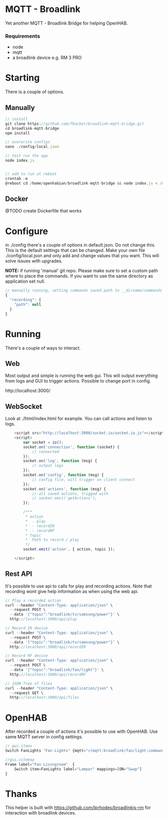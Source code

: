 # MQTT - Broadlink

Yet another MQTT - Broadlink Bridge for helping OpenHAB.

### Requirements

- node
- mqtt
- a broadlink device e.g. RM 3 PRO

# Starting

There is a couple of options.

## Manually

```js
// install
git clone https://github.com/fbacker/broadlink-mqtt-bridge.git
cd broadlink-mqtt-bridge
npm install

// overwrite configs
nano ./config/local.json

// test run the app
node index.js


// add to run at reboot
crontab -e
@reboot cd /home/openhabian/broadlink-mqtt-bridge && node index.js < /dev/null &
```

## Docker

@TODO create Dockerfile that works

# Configure

in ./config there's a couple of options in default.json. Do not change this. This is the default settings that can be changed.
Make your own file ./config/local.json and only add and change values that you want. This will solve issues with upgrades.

**NOTE:** if running 'manual' git repo. Please make sure to set a custom path where to place the commands. If you want to use the same directory as application set null.

```js
// manually running, setting commands saved path to __dirname/commands
{
  "recording": {
    "path": null
  }
}
```

# Running

There's a couple of ways to interact.

## Web

Most output and simple is running the web gui. This will output everything from logs and GUI to trigger actions. Possible to change port in config.

http://localhost:3000/

## WebSocket

Look at ./html/index.html for example. You can call actions and listen to logs.

```js
    <script src="http://localhost:3000/socket.io/socket.io.js"></script>
    <script>
        var socket = io();
        socket.on('connection', function (socket) {
            // connected
        });
        socket.on('log', function (msg) {
            // output logs
        });
        socket.on('config', function (msg) {
            // config file, will trigger on client connect
        });
        socket.on('actions', function (msg) {
            // all saved actions, trigged with
            // socket.emit('getActions');
        });

        /***
         * action
         *  - play
         *  - recordIR
         *  - recordRF
         * topic
         *  Path to record / play
         */
        socket.emit('action', { action, topic });

    </script>
```

## Rest API

It's possible to use api to calls for play and recording actions. Note that recording wont give help information as when using the web api.

```js
// Play a recorded action
curl --header "Content-Type: application/json" \
  --request POST \
  --data '{"topic":"broadlink/tv/samsung/power"}' \
  http://localhost:3000/api/play

// Record IR device
curl --header "Content-Type: application/json" \
  --request POST \
  --data '{"topic":"broadlink/tv/samsung/power"}' \
  http://localhost:3000/api/recordIR

// Record RF device
curl --header "Content-Type: application/json" \
  --request POST \
  --data '{"topic":"broadlink/fan/light"}' \
  http://localhost:3000/api/recordRF

// JSON Tree of files
curl --header "Content-Type: application/json" \
  --request GET \
  http://localhost:3000/api/files
```

# OpenHAB

After recorded a couple of actions it's possible to use with OpenHAB. Use same MQTT server in config settings.

```js
// gui.items
Switch FanLights "Fan Lights" {mqtt=">[mqtt:broadlink/fan/light:command:ON:play]"}

//gui.sitemap
Frame label="Fan Livingroom"  {
    Switch item=FanLights label="Lampor" mappings=[ON="Swap"]
}
```

# Thanks

This helper is built with https://github.com/lprhodes/broadlinkjs-rm for interaction with broadlink devices.
